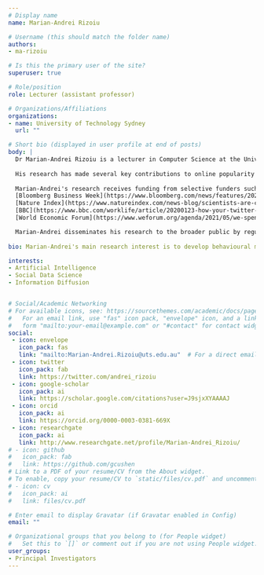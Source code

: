 ```yaml
---
# Display name
name: Marian-Andrei Rizoiu

# Username (this should match the folder name)
authors:
- ma-rizoiu

# Is this the primary user of the site?
superuser: true

# Role/position
role: Lecturer (assistant professor)

# Organizations/Affiliations
organizations:
- name: University of Technology Sydney
  url: ""

# Short bio (displayed in user profile at end of posts)
body: |
  Dr Marian-Andrei Rizoiu is a lecturer in Computer Science at the University of Technology Sydney. He is interested in stochastic behavioural modelling of human actions online, at the intersection of applied statistics, artificial intelligence and social data science. He leads the [Behavioral Data Science group](https://www.behavioral-ds.ml/), which studies human attention dynamics in the online environment, the emergence of influence and opinion polarisation.  
   
  His research has made several key contributions to online popularity prediction, real-time tracking and countering disinformation campaigns, and understanding shortages and mismatches in labour markets. First, he has developed theoretical models for online information diffusion, which can account for complex social phenomena, such as the rise and fall of online popularity, the spread of misinformation, or the adoption of disruptive technologies. Second, he built a skill-based real-time occupation transition recommender system usable in periods of massive disruptions (such as COVID-19). Third, he approached questions such as "Why did X become popular, but not Y?" and "How can problematic content be detected based solely on how it spreads?" with implications in detecting the spread of conspiracy theories and disinformation campaigns. Finally, he linked social media predicted personality profiles with worker occupations, applicable in building personalising career recommendations.  
  
  Marian-Andrei's research receives funding from selective funders such as Facebook Research and Defence Science and Technology (DST). In addition, he publishes in the most selective venues, such as the PNAS, PLOS ONE, PLOS Computations Biology, WWW, NeurIPS, IJCAI, and CIKM. As a result, his work has received significant media attention—including 
  [Bloomberg Business Week](https://www.bloomberg.com/news/features/2020-02-12/the-best-way-to-change-your-job-focus-on-your-personality), 
  [Nature Index](https://www.natureindex.com/news-blog/scientists-are-curious-and-idealistic-but-not-very-agreeable-compared-to-other-professions), 
  [BBC](https://www.bbc.com/worklife/article/20200123-how-your-twitter-feed-could-help-find-your-dream-job), and 
  [World Economic Forum](https://www.weforum.org/agenda/2021/05/we-spent-six-years-scouring-billions-of-links-and-found-the-web-is-both-expanding-and-shrinking/).  

  Marian-Andrei disseminates his research to the broader public by regularly contributing to [The Conversation](https://theconversation.com/profiles/marian-andrei-rizoiu-850922). In addition, he also leverages his research to real societal impact by, for examples, serving as an expert for the NSW government's Defamation Law Reform or providing evidence for the Australian Federal Senate inquiry into media diversity. See more at [www.rizoiu.eu](http://www.rizoiu.eu).  
  
bio: Marian-Andrei's main research interest is to develop behavioural models for human actions online, at the intersection of applied statistics, artificial intelligence and social data science, with an interdisciplinary focus on social influence and information diffusion in online communities.  

interests:
- Artificial Intelligence
- Social Data Science
- Information Diffusion


# Social/Academic Networking
# For available icons, see: https://sourcethemes.com/academic/docs/page-builder/#icons
#   For an email link, use "fas" icon pack, "envelope" icon, and a link in the
#   form "mailto:your-email@example.com" or "#contact" for contact widget.
social:
 - icon: envelope
   icon_pack: fas
   link: "mailto:Marian-Andrei.Rizoiu@uts.edu.au"  # For a direct email link, use "mailto:test@example.org".
 - icon: twitter
   icon_pack: fab
   link: https://twitter.com/andrei_rizoiu
 - icon: google-scholar
   icon_pack: ai
   link: https://scholar.google.com/citations?user=J9sjxXYAAAAJ
 - icon: orcid
   icon_pack: ai
   link: https://orcid.org/0000-0003-0381-669X
 - icon: researchgate
   icon_pack: ai
   link: http://www.researchgate.net/profile/Marian-Andrei_Rizoiu/
# - icon: github
#   icon_pack: fab
#   link: https://github.com/gcushen
# Link to a PDF of your resume/CV from the About widget.
# To enable, copy your resume/CV to `static/files/cv.pdf` and uncomment the lines below.
# - icon: cv
#   icon_pack: ai
#   link: files/cv.pdf

# Enter email to display Gravatar (if Gravatar enabled in Config)
email: ""

# Organizational groups that you belong to (for People widget)
#   Set this to `[]` or comment out if you are not using People widget.
user_groups:
- Principal Investigators
---
```

